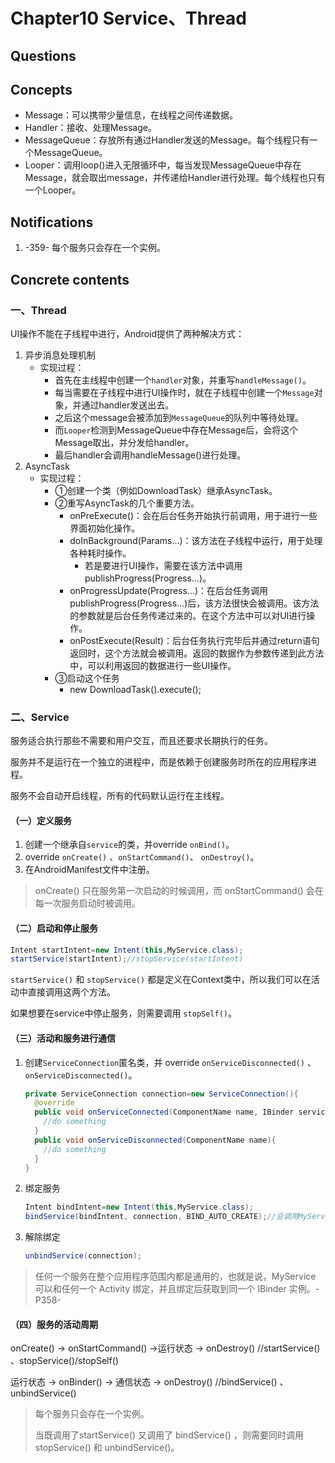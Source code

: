 # Chapter10 Service、Thread

## Questions

## Concepts

- Message：可以携带少量信息，在线程之间传递数据。
- Handler：接收、处理Message。
- MessageQueue：存放所有通过Handler发送的Message。每个线程只有一个MessageQueue。
- Looper：调用loop()进入无限循环中，每当发现MessageQueue中存在Message，就会取出message，并传递给Handler进行处理。每个线程也只有一个Looper。

## Notifications

1. -359- 每个服务只会存在一个实例。

## Concrete contents

### 一、Thread

UI操作不能在子线程中进行，Android提供了两种解决方式：

1. 异步消息处理机制
   - 实现过程：
     - 首先在主线程中创建一个`handler`对象，并重写`handleMessage()`。
     - 每当需要在子线程中进行UI操作时，就在子线程中创建一个`Message`对象，并通过handler发送出去。
     - 之后这个message会被添加到`MessageQueue`的队列中等待处理。
     - 而`Looper`检测到MessageQueue中存在Message后，会将这个Message取出，并分发给handler。
     - 最后handler会调用handleMessage()进行处理。
2. AsyncTask
   - 实现过程：
     - ①创建一个类（例如DownloadTask）继承AsyncTask。
     - ②重写AsyncTask的几个重要方法。
       - onPreExecute()：会在后台任务开始执行前调用，用于进行一些界面初始化操作。
       - doInBackground(Params...)：该方法在子线程中运行，用于处理各种耗时操作。
         - 若是要进行UI操作，需要在该方法中调用publishProgress(Progress...)。
       - onProgressUpdate(Progress...)：在后台任务调用publishProgress(Progress...)后，该方法很快会被调用。该方法的参数就是后台任务传递过来的。在这个方法中可以对UI进行操作。
       - onPostExecute(Result)：后台任务执行完毕后并通过return语句返回时，这个方法就会被调用。返回的数据作为参数传递到此方法中，可以利用返回的数据进行一些UI操作。
     - ③启动这个任务
       - new DownloadTask().execute();


### 二、Service

服务适合执行那些不需要和用户交互，而且还要求长期执行的任务。

服务并不是运行在一个独立的进程中，而是依赖于创建服务时所在的应用程序进程。

服务不会自动开启线程，所有的代码默认运行在主线程。

#### （一）定义服务

1. 创建一个继承自`service`的类，并override `onBind()`。
2. override `onCreate()` 、`onStartCommand()`、 `onDestroy()`。
3. 在AndroidManifest文件中注册。

> onCreate() 只在服务第一次启动的时候调用，而 onStartCommand() 会在每一次服务启动时被调用。

#### （二）启动和停止服务

```java
Intent startIntent=new Intent(this,MyService.class);
startService(startIntent);//stopService(startIntent)
```

`startService()` 和 `stopService()` 都是定义在Context类中，所以我们可以在活动中直接调用这两个方法。

如果想要在service中停止服务，则需要调用 `stopSelf()`。

#### （三）活动和服务进行通信

1. 创建`ServiceConnection`匿名类，并 override  `onServiceDisconnected()` 、`onServiceDisconnected()`。

   ```java
   private ServiceConnection connection=new ServiceConnection(){
     @override
     public void onServiceConnected(ComponentName name, IBinder service){
       //do something
     }
     public void onServiceDisconnected(ComponentName name){
       //do something
     }
   }
   ```

2. 绑定服务

   ```java
   Intent bindIntent=new Intent(this,MyService.class);
   bindService(bindIntent, connection, BIND_AUTO_CREATE);//会调用MyService的onBinder方法，并在connection的onServiceConnected()返回一个IBinder对象。
   ```

3. 解除绑定

   ```java
   unbindService(connection);
   ```

> 任何一个服务在整个应用程序范围内都是通用的，也就是说，MyService 可以和任何一个 Activity 绑定，并且绑定后获取到同一个 IBinder 实例。-P358-

#### （四）服务的活动周期

onCreate() -> onStartCommand() ->运行状态 -> onDestroy() //startService() 、stopService()/stopSelf()

运行状态 -> onBinder() -> 通信状态 -> onDestroy() //bindService() 、unbindService()

> 每个服务只会存在一个实例。 
>
> 当既调用了startService() 又调用了 bindService() ，则需要同时调用 stopService() 和 unbindService()。